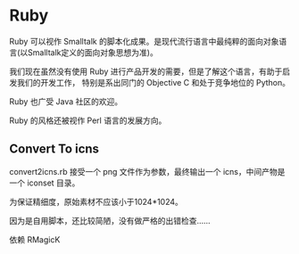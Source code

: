 # Ruby

Ruby 可以视作 Smalltalk 的脚本化成果。是现代流行语言中最纯粹的面向对象语言(以Smalltalk定义的面向对象思想为准)。

我们现在虽然没有使用 Ruby 进行产品开发的需要，但是了解这个语言，有助于启发我们的开发工作，
特别是系出同门的 Objective C 和处于竞争地位的 Python。

Ruby 也广受 Java 社区的欢迎。

Ruby 的风格还被视作 Perl 语言的发展方向。

## Convert To icns

convert2icns.rb 接受一个 png 文件作为参数，最终输出一个 icns，中间产物是一个 iconset 目录。

为保证精细度，原始素材不应该小于1024*1024。

因为是自用脚本，还比较简陋，没有做严格的出错检查……

依赖 RMagicK
